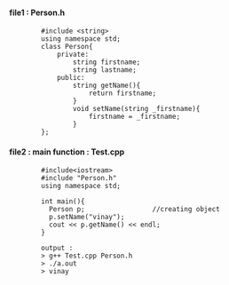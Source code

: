 #### file1 : Person.h
            #include <string>
            using namespace std;
            class Person{
                private:
                    string firstname;
                    string lastname;
                public:
                    string getName(){
                        return firstname;
                    }
                    void setName(string _firstname){
                        firstname = _firstname;
                    }
            };    
            
            
#### file2 : main function : Test.cpp

            #include<iostream>
            #include "Person.h"
            using namespace std;

            int main(){
              Person p;                 //creating object
              p.setName("vinay");
              cout << p.getName() << endl;  
            }

            output : 
            > g++ Test.cpp Person.h
            > ./a.out
            > vinay
